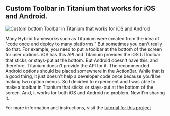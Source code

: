 ## Custom Toolbar in Titanium that works for iOS and Android.

![Custom bottom Toolbar in Titanium that works for iOS and Android](http://junerockwell.com/wp-content/uploads/custom-toolbar-titanium-ios-android-520x227.jpg)

Many Hybrid frameworks such as Titanium were created from the idea of "code once and deploy to many platforms." But sometimes you can't really do that. For example, you need to put a toolbar at the bottom of the screen  for user options. iOS has this API and Titanium provides the iOS UIToolbar that sticks or stays-put at the bottom.  But Android doesn't have this, and therefore, Titanium doesn't provide the API for it. The recommended Android options should be placed somewhere in the ActionBar.  While that is a good thing, it just doesn't help a developer code once because you'll be making two  option menus. So I decided to experiment and I was able to make a toolbar in Titanium that sticks or stays-put at the bottom of the screen. And, it works for both iOS and Android no problem. Now I'm sharing it.

For more information and instructions, visit the <a href="http://junerockwell.com/how-to-make-custom-toolbar-in-titanium-that-stays-in-the-bottom/">tutorial for this project</a>
